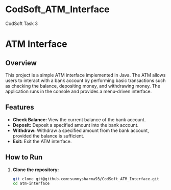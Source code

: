 # CodSoft_ATM_Interface
CodSoft Task 3
# ATM Interface

## Overview

This project is a simple ATM interface implemented in Java. The ATM allows users to interact with a bank account by performing basic transactions such as checking the balance, depositing money, and withdrawing money. The application runs in the console and provides a menu-driven interface.

## Features

- **Check Balance:** View the current balance of the bank account.
- **Deposit:** Deposit a specified amount into the bank account.
- **Withdraw:** Withdraw a specified amount from the bank account, provided the balance is sufficient.
- **Exit:** Exit the ATM interface.

## How to Run

1. **Clone the repository:**

   ```bash
   git clone git@github.com:sunnysharma93/CodSoft_ATM_Interface.git
   cd atm-interface
